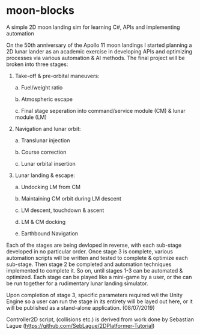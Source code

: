 # moon-blocks
A simple 2D moon landing sim for learning C#, APIs and implementing automation

On the 50th anniversary of the Apollo 11 moon landings I started planning a 2D lunar lander as an academic exercise in
developing APIs and optimizing processes via various automation & AI methods. The final project will be broken into
three stages:

1. Take-off & pre-orbital maneuvers:

    a. Fuel/weight ratio
    
    b. Atmospheric escape
    
    c. Final stage seperation into command/service module (CM) & lunar module (LM)
    
2. Navigation and lunar orbit:

    a. Translunar injection
    
    b. Course correction
    
    c. Lunar orbital insertion
    
3. Lunar landing & escape:

    a. Undocking LM from CM
    
    b. Maintaining CM orbit during LM descent
    
    c. LM descent, touchdown & ascent
    
    d. LM & CM docking
    
    e. Earthbound Navigation
    
    
Each of the stages are being devloped in reverse, with each sub-stage developed in no particular order. Once stage 3 is
complete, various automation scripts will be written and tested to complete & optimize each sub-stage. Then stage 2
be completed and automation techniques implemented to complete it. So on, until stages 1-3 can be automated & optimized. Each
stage can be played like a mini-game by a user, or the can be run together for a rudimentary lunar landing simulator.

Upon completion of stage 3, specific parameters required w/i the Unity Engine so a user can run the stage in its entirety
will be layed out here, or it will be published as a stand-alone application. (08/07/2019)

Controller2D script, (collisions etc.) is derived from work done by Sebastian Lague (https://github.com/SebLague/2DPlatformer-Tutorial)

